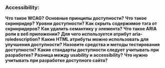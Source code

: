 <h3>
  <span>Accessibility:</span>
</h3>

**Что такое WCAG?**
**Основные принципы доступности?**
**Что такое скринридер?**
**Уровни доступности?**
**Как скрыть содержимое тэга от скринридеров?**
**Как удалить семантику у элемента?**
**Что такое ARIA роли в веб приложении?**
**Для чего используется атрибут aria-roledescription?**
**Какие HTML атрибуты можно использовать для улучшения доступности?**
**Назовите средства и методы тестирования доступности?**
**Какие стандарты доступности следует учитывать при разработке?**
**Разница между usability и accessibility?**
**Что нужно учитывать при разработке доступного сайта?**